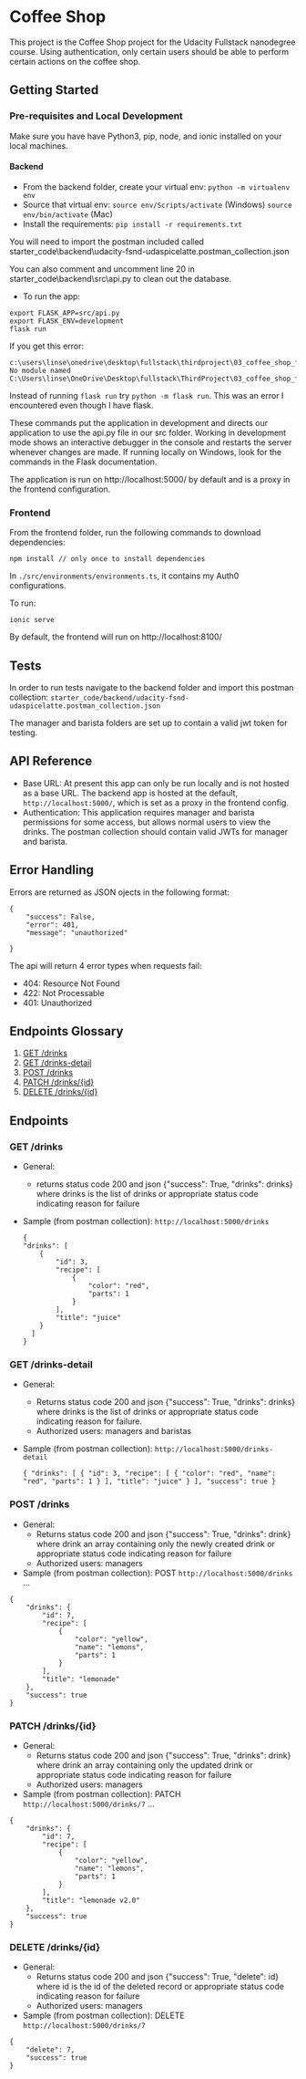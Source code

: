# Coffee Shop
This project is the Coffee Shop project for the Udacity Fullstack nanodegree course. Using authentication,
only certain users should be able to perform certain actions on the coffee shop.

## Getting Started
### Pre-requisites and Local Development
Make sure you have have Python3, pip, node, and ionic installed on your local machines.

#### Backend
- From the backend folder, create your virtual env:
`python -m virtualenv env`
- Source that virtual env:
`source env/Scripts/activate` (Windows)
`source env/bin/activate` (Mac)
- Install the requirements:
`pip install -r requirements.txt`

You will need to import the postman included called starter_code\backend\udacity-fsnd-udaspicelatte.postman_collection.json

You can also comment and uncomment line 20 in starter_code\backend\src\api.py to clean out the database.


- To run the app:
```
export FLASK_APP=src/api.py
export FLASK_ENV=development
flask run
```

If you get this error: 

```
c:\users\linse\onedrive\desktop\fullstack\thirdproject\03_coffee_shop_full_stack\starter_code\backend\env\scripts\python.exe: No module named C:\Users\linse\OneDrive\Desktop\fullstack\ThirdProject\03_coffee_shop_full_stack\starter_code\backend\env\Scripts\flask
```
Instead of running `flask run` try `python -m flask run`. This was an error I encountered even though I have flask.


These commands put the application in development and directs our application to use the api.py file in our src folder. Working in development mode shows an interactive debugger in the console and restarts the server whenever changes are made. If running locally on Windows, look for the commands in the Flask documentation.

The application is run on http://localhost:5000/ by default and is a proxy in the frontend configuration.

### Frontend
From the frontend folder, run the following commands to download dependencies:

```
npm install // only once to install dependencies
```

In `./src/environments/environments.ts`, it contains my Auth0 configurations.

To run: 

```
ionic serve
```

By default, the frontend will run on http://localhost:8100/

## Tests
In order to run tests navigate to the backend folder and import this postman collection:
`starter_code/backend/udacity-fsnd-udaspicelatte.postman_collection.json`

The manager and barista folders are set up to contain a valid jwt token for testing.

## API Reference

- Base URL: At present this app can only be run locally and is not hosted as a base URL. The backend
    app is hosted at the default, `http://localhost:5000/`, which is set as a proxy in the frontend config.
- Authentication: This application requires manager and barista permissions for some access, but allows 
normal users to view the drinks. The postman collection should contain valid JWTs for manager and barista.

## Error Handling
Errors are returned as JSON ojects in the following format:
```
{
    "success": False,
    "error": 401,
    "message": "unauthorized"
    
}
```
The api will return 4 error types when requests fail:
- 404: Resource Not Found
- 422: Not Processable
- 401: Unauthorized

## Endpoints Glossary
1. [GET /drinks](#get-drinks "Goto get-drinks")
2. [GET /drinks-detail](#get-drinks-detail "Goto get-drinksdetail")
3. [POST /drinks](#post-drinks "Goto post-drinks")
4. [PATCH /drinks/{id}](#patch-drinksid "Goto patch-drinks_id")
5. [DELETE /drinks/{id}](#delete-drinksid "Goto delete-drinks_id")

## Endpoints
### GET /drinks
- General:
    - returns status code 200 and json {"success": True, "drinks": drinks} where drinks is the list of drinks
        or appropriate status code indicating reason for failure
- Sample (from postman collection): 
    `http://localhost:5000/drinks`

    ```
    {
    "drinks": [
        {
            "id": 3,
            "recipe": [
                {
                    "color": "red",
                    "parts": 1
                }
            ],
            "title": "juice"
        }
      ]
    }
    ```

### GET /drinks-detail
- General:
    - Returns status code 200 and json {"success": True, "drinks": drinks} where drinks is the list of drinks
        or appropriate status code indicating reason for failure.
    - Authorized users: managers and baristas
- Sample (from postman collection): `http://localhost:5000/drinks-detail`
    
    ```
    { "drinks": [ { "id": 3, "recipe": [ { "color": "red", "name": "red", "parts": 1 } ], "title": "juice" } ], "success": true }
    ```

### POST /drinks
- General:
    - Returns status code 200 and json {"success": True, "drinks": drink} where drink an array containing only the newly created drink or appropriate status code indicating reason for failure
    - Authorized users: managers 
- Sample (from postman collection): 
POST `http://localhost:5000/drinks` ...

```
{
    "drinks": {
        "id": 7,
        "recipe": [
            {
                "color": "yellow",
                "name": "lemons",
                "parts": 1
            }
        ],
        "title": "lemonade"
    },
    "success": true
}
```

### PATCH /drinks/{id}
- General:
    - Returns status code 200 and json {"success": True, "drinks": drink} where drink an array containing only the updated drink or appropriate status code indicating reason for failure
    - Authorized users: managers 
- Sample (from postman collection):
PATCH `http://localhost:5000/drinks/7` ...
```
{
    "drinks": {
        "id": 7,
        "recipe": [
            {
                "color": "yellow",
                "name": "lemons",
                "parts": 1
            }
        ],
        "title": "lemonade v2.0"
    },
    "success": true
}
```

### DELETE /drinks/{id}
- General:
    - Returns status code 200 and json {"success": True, "delete": id} where id is the id of the deleted record
    or appropriate status code indicating reason for failure
    - Authorized users: managers 
- Sample (from postman collection):
DELETE `http://localhost:5000/drinks/7`

```
{
    "delete": 7,
    "success": true
}
```